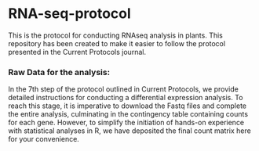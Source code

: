 # RNA-seq-protocol
 This is the protocol for conducting RNAseq analysis in plants. This repository has been created to make it easier to follow the protocol presented in the Current Protocols journal.

### Raw Data for the analysis:

In the 7th step of the protocol outlined in Current Protocols, we provide detailed instructions for conducting a differential expression analysis. To reach this stage, it is imperative to download the Fastq files and complete the entire analysis, culminating in the contingency table containing counts for each gene. However, to simplify the initiation of hands-on experience with statistical analyses in R, we have deposited the final count matrix here for your convenience.

